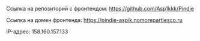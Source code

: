 Ссылка на репозиторий с фронтендом: https://github.com/Asp1kkk/Pindie

Ссылка на домен фронтенда: https://pindie-aspik.nomorepartiesco.ru

IP-адрес: 158.160.157.133
